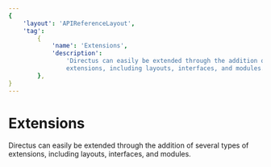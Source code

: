 ```yaml
---
{
    'layout': 'APIReferenceLayout',
    'tag':
        {
            'name': 'Extensions',
            'description':
                'Directus can easily be extended through the addition of several types of
                extensions, including layouts, interfaces, and modules.',
        },
}
---
```


# Extensions

Directus can easily be extended through the addition of several types of extensions, including
layouts, interfaces, and modules.

